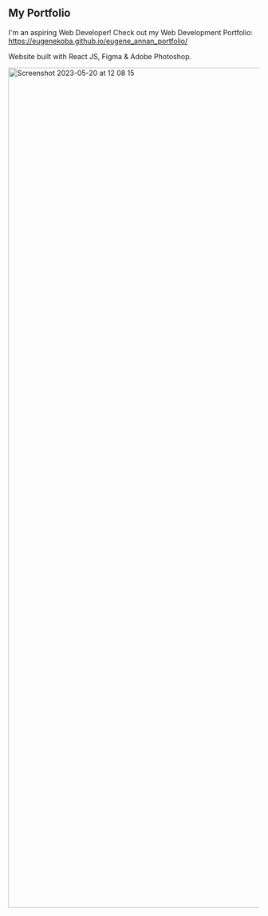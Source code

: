 ## My Portfolio

I'm an aspiring Web Developer! Check out my Web Development Portfolio: https://eugenekoba.github.io/eugene_annan_portfolio/

Website built with React JS, Figma & Adobe Photoshop.

<img width="1680" alt="Screenshot 2023-05-20 at 12 08 15" src="https://github.com/EugeneKoba/eugene_annan_portfolio/assets/120111293/46bc46f0-cffa-4fbd-a9c6-ae3e5ba9f289">
